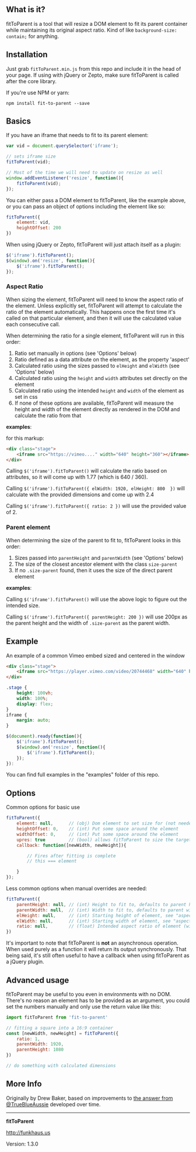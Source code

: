 ## What is it?

fitToParent is a tool that will resize a DOM element to fit its parent container while maintaining its original aspect ratio. Kind of like `background-size: contain;` for anything.

## Installation

Just grab `fitToParent.min.js` from this repo and include it in the head of your page. If using with jQuery or Zepto, make sure fitToParent is called after the core library.

If you're use NPM or yarn:
```
npm install fit-to-parent --save
```

## Basics

If you have an iframe that needs to fit to its parent element:

```js
var vid = document.querySelector('iframe');

// sets iframe size
fitToParent(vid);

// Most of the time we will need to update on resize as well
window.addEventListener('resize', function(){
    fitToParent(vid);
});
```

You can either pass a DOM element to fitToParent, like the example above, or you can pass an object of options including the element like so:
```js
fitToParent({
    element: vid,
    heightOffset: 200
})
```

When using jQuery or Zepto, fitToParent will just attach itself as a plugin:

```js
$('iframe').fitToParent();
$(window).on('resize', function(){
    $('iframe').fitToParent();
});
```

### Aspect Ratio

When sizing the element, fitToParent will need to know the aspect ratio of the element. Unless explicitly set, fitToParent will attempt to calculate the ratio of the element automatically. This happens once the first time it's called on that particular element, and then it will use the calculated value each consecutive call.

When determining the ratio for a single element, fitToParent will run in this order:

1. Ratio set manually in options (see 'Options' below)
1. Ratio defined as a data attribute on the element, as the property 'aspect'
1. Calculated ratio using the sizes passed to `elHeight` and `elWidth` (see 'Options' below)
1. Calculated ratio using the `height` and `width` attributes set directly on the element
1. Calculated ratio using the intended `height` and `width` of the element as set in css
1. If none of these options are available, fitToParent will measure the height and width of the element directly as rendered in the DOM and calculate the ratio from that

__examples__:

for this markup:
```html
<div class="stage">
    <iframe src="https://vimeo...." width="640" height="360"></iframe>
</div>
```

Calling `$('iframe').fitToParent()` will calculate the ratio based on attributes, so it will come up with 1.77 (which is 640 / 360).

Calling `$('iframe').fitToParent({ elWidth: 1920, elHeight: 800  })` will calculate with the provided dimensions and come up with 2.4

Calling `$('iframe').fitToParent({ ratio: 2 })` will use the provided value of 2.

### Parent element

When determining the size of the parent to fit to, fitToParent looks in this order:

1. Sizes passed into `parentHeight` and `parentWidth` (see 'Options' below)
1. The size of the closest ancestor element with the class `size-parent`
1. If no `.size-parent` found, then it uses the size of the direct parent element

__examples__:

Calling `$('iframe').fitToParent()` will use the above logic to figure out the intended size.

Calling `$('iframe').fitToParent({ parentHeight: 200 })` will use 200px as the parent height and the width of `.size-parent` as the parent width.

## Example
An example of a common Vimeo embed sized and centered in the window

```html
<div class="stage">
    <iframe src="https://player.vimeo.com/video/20744468" width="640" height="360"></iframe>
</div>
```

```css
.stage {
    height: 100vh;
    width: 100%;
    display: flex;
}
iframe {
    margin: auto;
}
```

```js
$(document).ready(function(){
    $('iframe').fitToParent();
    $(window).on('resize', function(){
        $('iframe').fitToParent();
    });
}):  
```

You can find full examples in the "examples" folder of this repo.

## Options

Common options for basic use
```js
fitToParent({
    element: null,      // (obj) Dom element to set size for (not needed with jQuery or Zepto)
    heightOffset: 0,    // (int) Put some space around the element
    widthOffset: 0,     // (int) Put some space around the element
    upres: true         // (bool) allows fitToParent to size the target element above initial size
    callback: function([newWidth, newHeight]){

        // Fires after fitting is complete
        // this === element

    }
});
```

Less common options when manual overrides are needed:
```js
fitToParent({
    parentHeight: null, // (int) Height to fit to, defaults to parent height
    parentWidth: null,  // (int) Width to fit to, defaults to parent width
    elHeight: null,     // (int) Starting height of element, see "aspect Ratio" above for default value
    elWidth: null,      // (int) Starting width of element, see "aspect Ratio" above for default value
    ratio: null,        // (float) Intended aspect ratio of element (width/height). Uses info from DOM by default
})
```

It's important to note that fitToParent is **not** an asynchronous operation. When used purely as a function it will return its output synchronously. That being said, it's still often useful to have a callback when using fitToParent as a jQuery plugin.

## Advanced usage

fitToParent may be useful to you even in environments with no DOM. There's no reason an element has to be provided as an argument, you could set the numbers manually and only use the return value like this:

```js
import fitToParent from 'fit-to-parent'

// fitting a square into a 16:9 container
const [newWidth, newHeight] = fitToParent({
    ratio: 1,
    parentWidth: 1920,
    parentHeight: 1080
})

// do something with calculated dimensions

```

## More Info
Originally by Drew Baker, based on improvements to [the answer from @TrueBlueAussie](http://stackoverflow.com/questions/18838963/proportionally-scale-iframe-to-fit-in-a-div-using-jquery) developed over time.

--------

__fitToParent__

http://funkhaus.us

Version: 1.3.0
